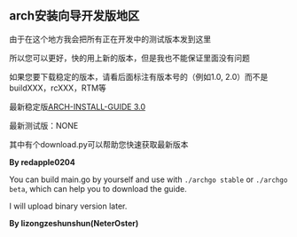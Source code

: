 ## arch安装向导开发版地区

由于在这个地方我会把所有正在开发中的测试版本发到这里

所以您可以更好，快的用上新的版本，但是我也不能保证里面没有问题

如果您要下载稳定的版本，请看后面标注有版本号的（例如1.0, 2.0）而不是buildXXX，rcXXX，RTM等

最新稳定版[ARCH-INSTALL-GUIDE 3.0](https://github.com/redapple0204/my-boring-python/blob/master/ARCH-INSTALL-GUIDE/ARCH-INSTALL-GUIDE3.0.doc?raw=true)

最新测试版：NONE

其中有个download.py可以帮助您快速获取最新版本

**By redapple0204**

You can build main.go by yourself and use with `./archgo stable` or `./archgo beta`, which can help you to download the guide.

I will upload binary version later.

**By lizongzeshunshun(NeterOster)**
